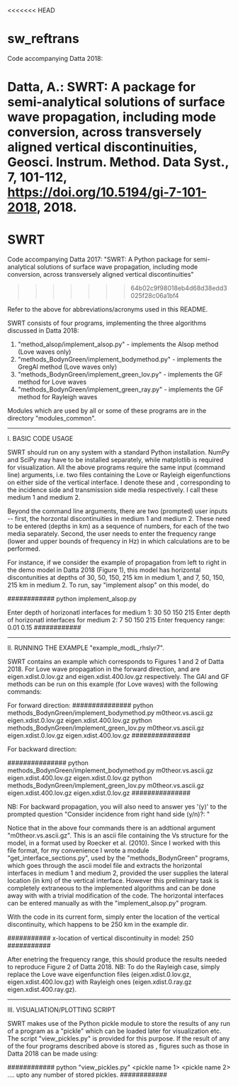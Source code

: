 <<<<<<< HEAD
# sw_reftrans
Code accompanying Datta 2018: 

Datta, A.: SWRT: A package for semi-analytical solutions of surface wave propagation, including mode conversion, across transversely aligned vertical discontinuities, Geosci. Instrum. Method. Data Syst., 7, 101-112, https://doi.org/10.5194/gi-7-101-2018, 2018.
=======
# SWRT
Code accompanying Datta 2017: "SWRT: A Python package for semi-analytical solutions of surface wave propagation, including mode conversion, across transversely aligned vertical discontinuities"
>>>>>>> 64b02c9f98018eb4d68d38edd3025f28c06a1bf4

Refer to the above for abbreviations/acronyms used in this README. 

SWRT consists of four programs, implementing the three algorithms discussed in Datta 2018:

1. "method_alsop/implement_alsop.py" - implements the Alsop method (Love waves only)
2. "methods_BodynGreen/implement_bodymethod.py" - implements the GregAl method (Love waves only)
3. "methods_BodynGreen/implement_green_lov.py" - implements the GF method for Love waves
4. "methods_BodynGreen/implement_green_ray.py" - implements the GF method for Rayleigh waves

Modules which are used by all or some of these programs are in the directory "modules_common".

**********************************************************************************************
I. BASIC CODE USAGE

SWRT should run on any system with a standard Python installation. NumPy and SciPy may have to be installed separately, while
matplotlib is required for visualization. All the above programs require the same input (command line) arguments, i.e. two 
files containing the Love or Rayleigh eigenfunctions on either side of the vertical interface. I denote these <ef1> and
<ef2>, corresponding to the incidence side and transmission side media respectively. I call these medium 1 and medium 2.

Beyond the command line arguments, there are two (prompted) user inputs -- first, the horzontal discontinuities in medium 1
and medium 2. These need to be entered (depths in km) as a sequence of numbers, for each of the two media separately. Second, 
the user needs to enter the frequency range (lower and upper bounds of frequency in Hz) in which calculations are to be performed.

For instance, if we consider the example of propagation from left to right in the demo model in Datta 2018 (Figure 1), this
model has horizontal discontunities at depths of 30, 50, 150, 215 km in medium 1, and 7, 50, 150, 215 km in medium 2. To run, say "implement alsop" on this model, do

############
python implement_alsop.py <ef1> <ef2>

Enter depth of horizonatl interfaces for medium 1: 30 50 150 215
Enter depth of horizonatl interfaces for medium 2: 7 50 150 215
Enter frequency range: 0.01 0.15
############

**********************************************************************************************
II. RUNNING THE EXAMPLE "example_modL_rhslyr7".

SWRT contains an example which corresponds to Figures 1 and 2 of Datta 2018. For Love wave propagation in the forward direction, <ef1> and <ef2> are eigen.xdist.0.lov.gz and eigen.xdist.400.lov.gz respectively. The GAl and GF methods can be run on this example (for Love waves) with the following commands:

For forward direction:
###############
python methods_BodynGreen/implement_bodymethod.py m0theor.vs.ascii.gz eigen.xdist.0.lov.gz eigen.xdist.400.lov.gz
python methods_BodynGreen/implement_green_lov.py m0theor.vs.ascii.gz eigen.xdist.0.lov.gz eigen.xdist.400.lov.gz
###############

For backward direction:

###############
python methods_BodynGreen/implement_bodymethod.py m0theor.vs.ascii.gz eigen.xdist.400.lov.gz eigen.xdist.0.lov.gz
python methods_BodynGreen/implement_green_lov.py m0theor.vs.ascii.gz eigen.xdist.400.lov.gz eigen.xdist.0.lov.gz
###############

NB: For backward propagation, you will also need to answer yes '(y)' to the prompted question
"Consider incidence from right hand side (y/n)?: "

Notice that in the above four commands there is an addtional argument "m0theor.vs.ascii.gz". This is an ascii file containing the Vs structure for the model, in a format used by Roecker et al. (2010). Since I worked with this file format, for my convenience I wrote a module "get_interface_sections.py", used by the "methods_BodynGreen" programs, which goes through the ascii model file and extracts the horizontal interfaces in medium 1 and medium 2, provided the user supplies the lateral location (in km) of the vertical interface. However this preliminary task is completely extraneous to the implemented algorithms and can be done away with with a trivial modification of the code. The horizontal interfaces can be entered manually as with the "implement_alsop.py" program.

With the code in its current form, simply enter the location of the vertical discontinuity, which happens to be 250 km in the example dir.

###########
x-location of vertical discontinuity in model: 250
###########

After enetring the frequency range, this should produce the results needed to reproduce Figure 2 of Datta 2018.
NB: To do the Rayleigh case, simply replace the Love wave eigenfunction files (eigen.xdist.0.lov.gz, eigen.xdist.400.lov.gz) with Rayleigh ones (eigen.xdist.0.ray.gz eigen.xdist.400.ray.gz).

**********************************************************************************************
III. VISUALIATION/PLOTTING SCRIPT

SWRT makes use of the Python pickle module to store the results of any run of a program as a "pickle" which can be loaded later for visualization etc. The script "view_pickles.py" is provided for this purpose. If the result of any of the four programs described above is stored as <pickle name>, figures such as those in Datta 2018 can be made using:

############
python "view_pickles.py" <pickle name 1> <pickle name 2> .... upto any number of stored pickles.
############
